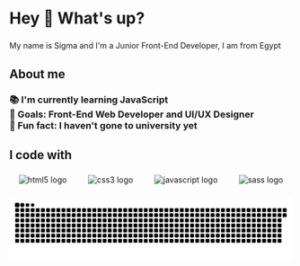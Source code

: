 <h1 align="left">Hey 👋 What's up?</h1>

###

<p align="left">My name is Sigma and I'm a Junior Front-End Developer, I am from Egypt</p>

###

<h2 align="left">About me</h2>

###

<h3 align="left">📚 I'm currently learning JavaScript <br>🎯 Goals: Front-End Web Developer and UI/UX Designer<br>🎲 Fun fact: I haven't gone to university yet</h4>

###

<h2 align="left">I code with</h2>

###

<div align="center">
  <img src="https://cdn.jsdelivr.net/gh/devicons/devicon/icons/html5/html5-original.svg" height="50" alt="html5 logo"  />
  <img width="30" />
  <img src="https://cdn.jsdelivr.net/gh/devicons/devicon/icons/css3/css3-original.svg" height="50" alt="css3 logo"  />
  <img width="30" />
  <img src="https://cdn.jsdelivr.net/gh/devicons/devicon/icons/javascript/javascript-original.svg" height="50" alt="javascript logo"  />
  <img width="30" />
  <img src="https://cdn.jsdelivr.net/gh/devicons/devicon/icons/sass/sass-original.svg" height="50" alt="sass logo"  />
</div>

###

<img src="https://raw.githubusercontent.com/sigma-cmxi/sigma-cmxi/output/snake.svg" alt="Snake animation" />

###
